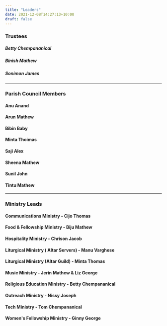 ```yaml
---
title: "Leaders"
date: 2021-12-08T14:27:13+10:00
draft: false
---
```


### Trustees
##### Betty Chempananical
##### Binish Mathew
##### Sonimon James

---

### Parish Council Members
#### Anu Anand
#### Arun Mathew
#### Bibin Baby
#### Minta Thoimas
#### Saji Alex
#### Sheena Mathew
#### Sunil John
#### Tintu Mathew

---

### Ministry Leads
#### Communications Ministry - Cijo Thomas
#### Food & Fellowship Ministry - Biju Mathew
#### Hospitality Ministry - Chrison Jacob
#### Liturgical Ministry ( Altar Servers) - Manu Varghese
#### Liturgical Ministry (Altar Guild) - Minta Thomas
#### Music Ministry - Jerin Mathew & Liz George
#### Religious Education Ministry - Betty Chempananical
#### Outreach Ministry - Nissy Joseph
#### Tech Ministry - Tom Chempananical
#### Women's Fellowship Ministry - Ginny George
